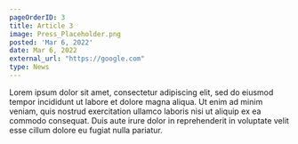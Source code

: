 ```yaml
---
pageOrderID: 3
title: Article 3
image: Press_Placeholder.png
posted: 'Mar 6, 2022'
date: Mar 6, 2022
external_url: "https://google.com"
type: News
---
```


Lorem ipsum dolor sit amet, consectetur adipiscing elit, sed do eiusmod tempor incididunt ut labore et dolore magna aliqua. Ut enim ad minim veniam, quis nostrud exercitation ullamco laboris nisi ut aliquip ex ea commodo consequat. Duis aute irure dolor in reprehenderit in voluptate velit esse cillum dolore eu fugiat nulla pariatur.

